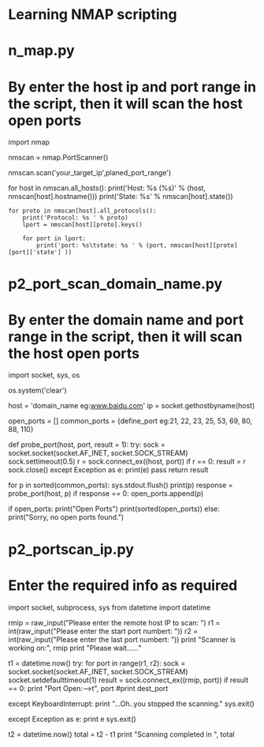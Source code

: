 # Learning NMAP scripting
# n_map.py
# By enter the host ip and port range in the script, then it will scan the host open ports

import nmap

nmscan = nmap.PortScanner()

nmscan.scan('your_target_ip',planed_port_range')

for host in nmscan.all_hosts():
	print('Host: %s (%s)' % (host, nmscan[host].hostname()))
	print('State: %s' % nmscan[host].state())
  
	for proto in nmscan[host].all_protocols():
		print('Protocol: %s ' % proto)
		lport = nmscan[host][proto].keys()
    
		for port in lport:
			print('port: %s\tstate: %s ' % (port, nmscan[host][proto][port]['state'] ))

# p2_port_scan_domain_name.py
# By enter the domain name and port range in the script, then it will scan the host open ports
import socket, sys, os

os.system('clear')

host = 'domain_name eg:www.baidu.com'
ip = socket.gethostbyname(host)

open_ports = []
common_ports = {define_port eg:21, 22, 23, 25, 53, 69, 80, 88, 110}

def probe_port(host, port, result = 1):
	try:
		sock = socket.socket(socket.AF_INET, socket.SOCK_STREAM)
		sock.settimeout(0.5)
		r = sock.connect_ex((host, port))
		if r == 0:
			result = r
		sock.close()
	except Exception as e:
		print(e)
		pass
	return result

for p in sorted(common_ports):
	sys.stdout.flush()
	print(p)
	response = probe_port(host, p)
	if response == 0:
		open_ports.append(p)

if open_ports:
	print("Open Ports")
	print(sorted(open_ports))
else:
	print("Sorry, no open ports found.")


# p2_portscan_ip.py
# Enter the required info as required

import socket, subprocess, sys
from datetime import datetime

rmip = raw_input("Please enter the remote host IP to scan: ")
r1 = int(raw_input("Please enter the start port numbert: "))
r2 = int(raw_input("Please enter the last port numbert: "))
print "Scanner is working on:", rmip
print "Please wait......"

t1 = datetime.now()
try:
	for port in range(r1, r2):
		sock = socket.socket(socket.AF_INET, socket.SOCK_STREAM)
		socket.setdefaulttimeout(1)
		result = sock.connect_ex((rmip, port))
		if result == 0:
			print "Port Open:-->t", port   #print dest_port

except KeyboardInterrupt:
	print "...Oh..you stopped the scanning."
	sys.exit()

except Exception as e:
	print e
	sys.exit()

t2 = datetime.now()
total = t2 - t1
print "Scanning completed in ", total
